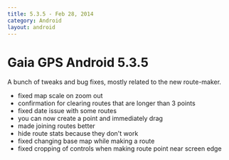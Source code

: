 ```yaml
---
title: 5.3.5 - Feb 28, 2014
category: Android
layout: android
---
```


# Gaia GPS Android 5.3.5

A bunch of tweaks and bug fixes, mostly related to the new route-maker.

* fixed map scale on zoom out
* confirmation for clearing routes that are longer than 3 points
* fixed date issue with some routes
* you can now create a point and immediately drag
* made joining routes better
* hide route stats because they don't work
* fixed changing base map while making a route
* fixed cropping of controls when making route point near screen edge
